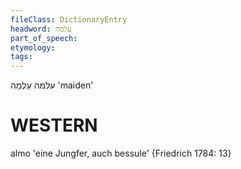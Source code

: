 ```yaml
---
fileClass: DictionaryEntry
headword: עלמה
part_of_speech: 
etymology: 
tags: 
---
```

עלמה
עַלְמָה 
'maiden'

WESTERN
========

almo 'eine Jungfer, auch bessule' {Friedrich 1784: 13}